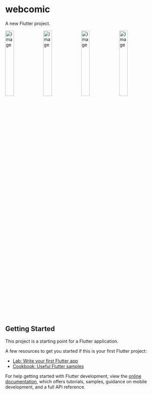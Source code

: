 # webcomic

A new Flutter project.

<img width="23%" alt="image" src="https://github.com/gisellekim/flutter-WebComic/assets/69022097/e35fade8-1344-4dfb-931e-42a5b4742954">
<img width="23%" alt="image" src="https://github.com/gisellekim/flutter-WebComic/assets/69022097/44ccb367-8c65-44d1-a6e8-29218d29b20b">
<img width="23%" alt="image" src="https://github.com/gisellekim/flutter-WebComic/assets/69022097/33537c88-ae7a-4961-a425-2caefe931e6d">
<img width="23%" alt="image" src="https://github.com/gisellekim/flutter-WebComic/assets/69022097/2b150ca2-39c8-46ef-85f2-1146273e0cc4">



## Getting Started

This project is a starting point for a Flutter application.

A few resources to get you started if this is your first Flutter project:

- [Lab: Write your first Flutter app](https://docs.flutter.dev/get-started/codelab)
- [Cookbook: Useful Flutter samples](https://docs.flutter.dev/cookbook)

For help getting started with Flutter development, view the
[online documentation](https://docs.flutter.dev/), which offers tutorials,
samples, guidance on mobile development, and a full API reference.
